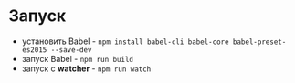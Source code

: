 # Запуск
* установить Babel - `npm install babel-cli babel-core babel-preset-es2015 --save-dev`
* запуск Babel - `npm run build`
* запуск с **watcher** - `npm run watch`